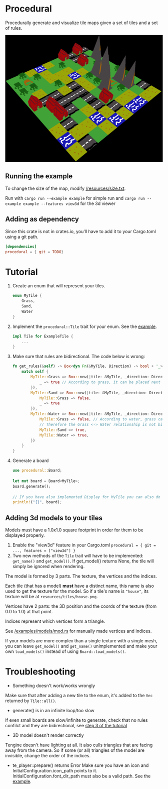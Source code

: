# Procedural

Procedurally generate and visualize tile maps given a set of tiles and a set of rules.

![preview of the 3D viewer](resources/viewer-example.png)

## Running the example
To change the size of the map, modify [/resources/size.txt](/resources/size.txt).

Run with `cargo run --example example` for simple run and `cargo run --example example --features view3d` for the 3d viewer

## Adding as dependency
Since this crate is not in crates.io, you'll have to add it to your Cargo.toml using a git path.
```toml
[dependencies]
procedural = { git = TODO}
```

# Tutorial
 1. Create an enum that will represent your tiles.
    ```rust
    enum MyTile {
        Grass,
        Sand,
        Water
    }
    ```
 2. Implement the `procedural::Tile` trait for your enum. See the [example](/examples/example.rs).
    ```rust
    impl Tile for ExampleTile {
        ...
    }
    ```
 3. Make sure that rules are bidirectional. The code below is wrong:
    ```rust
    fn get_rules(&self) -> Box<dyn Fn(&MyTile, Direction) -> bool + '_> {
        match self {
            MyTile::Grass => Box::new(|tile: &MyTile, _direction: Direction| match tile {
                _ => true // According to grass, it can be placed next to water 
            }),
            MyTile::Sand => Box::new(|tile: &MyTile, _direction: Direction| match tile {
                MyTile::Grass => false,
                _ => true
            }),
            MyTile::Water => Box::new(|tile: &MyTile, _direction: Direction| match tile {
                MyTile::Grass => false, // According to water, grass can't be next to water.
                // Therefore the Grass <-> Water relationship is not bidirectional
                MyTile::Sand => true,
                MyTile::Water => true,
            })
        }
    }
    ```
 4. Generate a board
    ```rust
    use procedural::Board;

    let mut board = Board<MyTile>;
    board.generate();

    // If you have also implemented Display for MyTile you can also do this:
    println!("{}", board);
    ```
## Adding 3d models to your tiles
Models must have a 1.0x1.0 square footprint in order for them to be displayed properly.

 1. Enable the "view3d" feature in your Cargo.toml `procedural = { git = ..., features = ["view3d"] }`
 2. Two new methods of the `Tile` trait will have to be implemented: `get_name()` and `get_model()`. If get_model() returns None, the tile will simply be ignored when rendering.

The model is formed by 3 parts. The texture, the vertices and the indices.
 
Each tile (that has a model) **must** have a distinct name, this name is also used to get the texture for the model. So if a tile's name is `"house"`, its texture will be at `resources/tiles/house.png`.

Vertices have 2 parts: the 3D position and the coords of the texture (from 0.0 to 1.0) at that point.

Indices represent which vertices form a triangle.

See [/examples/models/mod.rs](/examples/models/mod.rs) for manually made vertices and indices.

If your models are more complex than a single texture with a single mesh, you can leave `get_model()` and `get_name()` unimplemented and make your own `load_models()` instead of using `Board::load_models()`.

# Troubleshooting
* Something doesn't work/works wrongly

Make sure that after adding a new tile to the enum, it's added to the `Vec` returned by `Tile::all()`.

* generate() is in an infinite loop/too slow

If even small boards are slow/infinite to generate, check that no rules confilct and they are bidirectional, see [step 3 of the tutorial](#tutorial)

* 3D model doesn't render correctly

Tengine doesn't have lighting at all. It also culls triangles that are facing away from the camera. So if some (or all) triangles of the model are invisible, change the order of the indices.

* te_player::prepare() returns Error
Make sure you have an icon and InitialConfiguration.icon_path points to it. InitialConfiguration.font_dir_path must also be a valid path. See the [example](/examples/example.rs).
